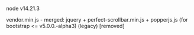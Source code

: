 node v14.21.3

vendor.min.js - merged: jquery + perfect-scrollbar.min.js + popperjs.js (for bootstrap <= v5.0.0.-alpha3) (legacy) [removed]
